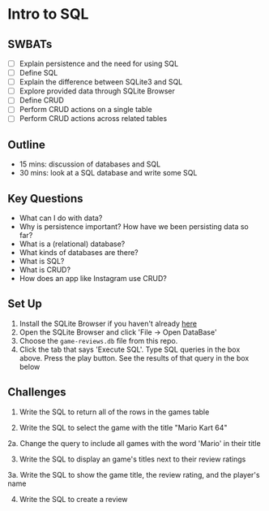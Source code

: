 Intro to SQL
===

## SWBATs

* [ ] Explain persistence and the need for using SQL
* [ ] Define SQL
* [ ] Explain the difference between SQLite3 and SQL
* [ ] Explore provided data through SQLite Browser
* [ ] Define CRUD
* [ ] Perform CRUD actions on a single table
* [ ] Perform CRUD actions across related tables

## Outline
* 15 mins: discussion of databases and SQL
* 30 mins: look at a SQL database and write some SQL

## Key Questions
* What can I do with data?
* Why is persistence important? How have we been persisting data so far?
* What is a (relational) database?
* What kinds of databases are there?
* What is SQL?
* What is CRUD?
* How does an app like Instagram use CRUD?

## Set Up 

1. Install the SQLite Browser if you haven't already [here](http://sqlitebrowser.org/)
2. Open the SQLite Browser and click 'File -> Open DataBase'
3. Choose the `game-reviews.db` file from this repo. 
4. Click the tab that says 'Execute SQL'. Type SQL queries in the box above. Press the play button. See the results of that query in the box below

## Challenges

1. Write the SQL to return all of the rows in the games table

2. Write the SQL to select the game with the title "Mario Kart 64"

  2a. Change the query to include all games with the word 'Mario' in their title

3. Write the SQL to display an game's titles next to their review ratings

  3a. Write the SQL to show the game title, the review rating, and the player's name

4. Write the SQL to create a review
